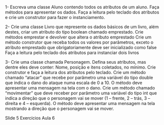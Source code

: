 1- Escreva uma classe Aluno contendo todos os atributos de um aluno. Faça métodos para apresentar os dados.
Faça a leitura pelo teclado dos atributos e crie um construtor para fazer o instanciamento.

2- Crie uma classe Livro que represente os dados básicos de um livro, além destes, criar um atributo do tipo boolean chamado emprestado.
Crie métodos emprestar e devolver que altera o atributo emprestado
Crie um método construtor que receba todos os valores por parâmetros, exceto o atributo emprestado que obrigatoriamente deve ser inicializado como false
Faça a leitura pelo teclado dos atributos para instanciar dois livros

3- Crie uma classe chamada Personagem. Defina seus atributos, mas dentre eles deve conter: Nome, posição e itens coletados, no mínimo.
Crie construtor e faça a leitura dos atributos pelo teclado.
Crie um método chamado “atacar” que recebe por parâmetro uma variável do tipo double que indica o dano do ataque numa escala de 0 a 10. 
O método deve apresentar uma mensagem na tela com o dano.
Crie um método chamado “movimentar” que deve receber por parâmetro uma variável do tipo int que indica a direção que o personagem vai se mover 
(1 – frente, 2 – trás, 3 – direita e 4 – esquerda). 
O método deve apresentar uma mensagem na tela mostrando a direção que o personagem vai se mover.

Slide 5 Exercícios Aula 6
